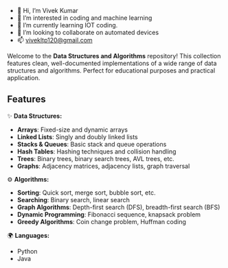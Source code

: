 - 👋 Hi, I’m Vivek Kumar
- 👀 I’m interested in coding and machine learning
- 🌱 I’m currently learning IOT coding.
- 💞️ I’m looking to collaborate on automated devices
- 📫 vivekltp120@gmail.com

Welcome to the **Data Structures and Algorithms** repository! This collection features clean, well-documented implementations of a wide range of data structures and algorithms. Perfect for educational purposes and practical application.

## Features

✨ **Data Structures:**  
- **Arrays**: Fixed-size and dynamic arrays  
- **Linked Lists**: Singly and doubly linked lists  
- **Stacks & Queues**: Basic stack and queue operations  
- **Hash Tables**: Hashing techniques and collision handling  
- **Trees**: Binary trees, binary search trees, AVL trees, etc.  
- **Graphs**: Adjacency matrices, adjacency lists, graph traversal

⚙️ **Algorithms:**  
- **Sorting**: Quick sort, merge sort, bubble sort, etc.  
- **Searching**: Binary search, linear search  
- **Graph Algorithms**: Depth-first search (DFS), breadth-first search (BFS)  
- **Dynamic Programming**: Fibonacci sequence, knapsack problem  
- **Greedy Algorithms**: Coin change problem, Huffman coding

🌍 **Languages:**  
- Python  
- Java  



